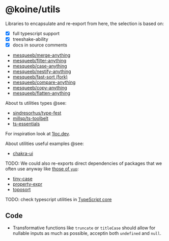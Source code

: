 # @koine/utils

Libraries to encapsulate and re-export from here, the selection is based on:

- [x] full typescript support
- [x] treeshake-ability
- [x] docs in source comments

- [mesqueeb/merge-anything](https://github.com/mesqueeb/merge-anything)
- [mesqueeb/filter-anything](https://github.com/mesqueeb/filter-anything)
- [mesqueeb/case-anything](https://github.com/mesqueeb/case-anything)
- [mesqueeb/nestify-anything](https://github.com/mesqueeb/nestify-anything)
- [mesqueeb/fast-sort (fork)](https://github.com/mesqueeb/fast-sort (fork))
- [mesqueeb/compare-anything](https://github.com/mesqueeb/compare-anything)
- [mesqueeb/copy-anything](https://github.com/mesqueeb/copy-anything)
- [mesqueeb/flatten-anything](https://github.com/mesqueeb/flatten-anything)

About ts utilities types @see:

- [sindresorhus/type-fest](https://github.com/sindresorhus/type-fest)
- [millsp/ts-toolbelt](https://github.com/millsp/ts-toolbelt)
- [ts-essentials](https://github.com/ts-essentials/ts-essentials)

For inspiration look at [1loc.dev](https://1loc.dev).

About utilities useful examples @see:

- [chakra-ui](https://github.com/chakra-ui/chakra-ui/blob/main/packages/utils/src)

TODO: We could also re-exports direct dependencies of packages that we often use
anyway like [those of `yup`](https://github.com/jquense/yup/blob/master/package.json#L103):

- [tiny-case](https://github.com/jquense/tiny-case)
- [property-expr](https://github.com/jquense/expr/blob/master/index.js)
- [toposort](https://github.com/marcelklehr/toposort)

TODO: check typescript utilities in [TypeScript core](https://github.com/microsoft/TypeScript/blob/main/src/compiler/core.ts)

## Code

- Transformative functions like `truncate` or `titleCase` should allow for nullable inputs as much as possible, acceptin both `undefined` and `null`.
